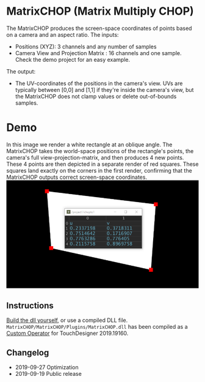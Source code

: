 # MatrixCHOP (Matrix Multiply CHOP)
The MatrixCHOP produces the screen-space coordinates of points based on a camera and an aspect ratio. The inputs:

* Positions (XYZ): 3 channels and any number of samples
* Camera View and Projection Matrix : 16 channels and one sample. Check the demo project for an easy example.

The output:

* The UV-coordinates of the positions in the camera's view. UVs are typically between [0,0] and [1,1] if they're inside the camera's view, but the MatrixCHOP does not clamp values or delete out-of-bounds samples.

# Demo
In this image we render a white rectangle at an oblique angle. The MatrixCHOP takes the world-space positions of the rectangle's points, the camera's full view-projection-matrix, and then produces 4 new points. These 4 points are then depicted in a separate render of red squares. These squares land exactly on the corners in the first render, confirming that the MatrixCHOP outputs correct screen-space coordinates.
![](MatrixCHOP/images/demo.png)

## Instructions
[Build the dll yourself](https://docs.derivative.ca/Write_a_CPlusPlus_Plugin), or use a compiled DLL file. `MatrixCHOP/MatrixCHOP/Plugins/MatrixCHOP.dll` has been compiled as a [Custom Operator](https://docs.derivative.ca/Custom_Operators) for TouchDesigner 2019.19160.

## Changelog
* 2019-09-27 Optimization
* 2019-09-19 Public release
